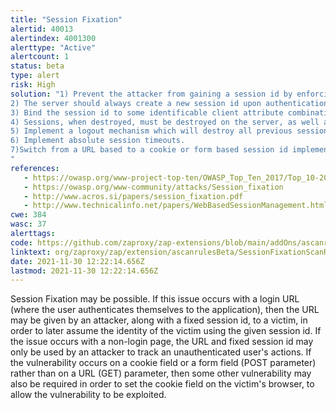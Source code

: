 ```yaml
---
title: "Session Fixation"
alertid: 40013
alertindex: 4001300
alerttype: "Active"
alertcount: 1
status: beta
type: alert
risk: High
solution: "1) Prevent the attacker from gaining a session id by enforcing strict session ids, and by only allocating session ids upon successful authentication to the application.
2) The server should always create a new session id upon authentication, regardless of whether a session is already in place.
3) Bind the session id to some identificable client attribute combination, such as IP address, SSL client certificate.
4) Sessions, when destroyed, must be destroyed on the server, as well as on the client.
5) Implement a logout mechanism which will destroy all previous sessions for the client.
6) Implement absolute session timeouts.
7)Switch from a URL based to a cookie or form based session id implementation, as the latter typically require additional vulnerabilities, in order to be exploitable by an attacker
"
references:
   - https://owasp.org/www-project-top-ten/OWASP_Top_Ten_2017/Top_10-2017_A2-Broken_Authentication
   - https://owasp.org/www-community/attacks/Session_fixation
   - http://www.acros.si/papers/session_fixation.pdf
   - http://www.technicalinfo.net/papers/WebBasedSessionManagement.html
cwe: 384
wasc: 37
alerttags: 
code: https://github.com/zaproxy/zap-extensions/blob/main/addOns/ascanrulesBeta/src/main/java/org/zaproxy/zap/extension/ascanrulesBeta/SessionFixationScanRule.java
linktext: org/zaproxy/zap/extension/ascanrulesBeta/SessionFixationScanRule.java
date: 2021-11-30 12:22:14.656Z
lastmod: 2021-11-30 12:22:14.656Z
---
```

Session Fixation may be possible. If this issue occurs with a login URL (where the user authenticates themselves to the application), then the URL may be given by an attacker, along with a fixed session id, to a victim, in order to later assume the identity of the victim using the given session id. If the issue occurs with a non-login page, the URL and fixed session id may only be used by an attacker to track an unauthenticated user's actions. If the vulnerability occurs on a cookie field or a form field (POST parameter) rather than on a URL (GET) parameter, then some other vulnerability may also be required in order to set the cookie field on the victim's browser, to allow the vulnerability to be exploited.

